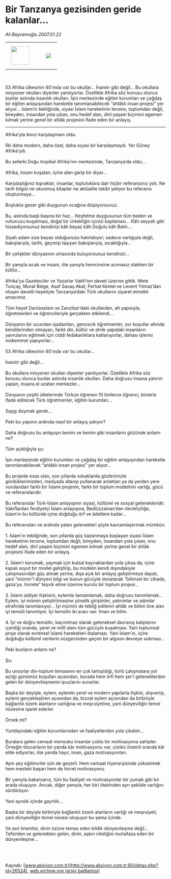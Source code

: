 # Bir Tanzanya gezisinden geride kalanlar...

*Ali Bayramoğlu 2007.01.22*

<div>
 <!--- Baslik, Spot, Resim kutusu ---------->
 <table>
  <tr>
   <td>
    <img border="0" height="58" hspace="10" src="/web/20070505152831im_/http://www.aksiyon.com.tr/images/yazar_36.jpg" vspace="10"/>
   </td>
   <td>
    <br/>
   </td>
   <td>
    <!--- Resim Burada ---------->
    <img border="0" hspace="10" src="http://web.archive.org/web/20070505152831im_/http://www.aksiyon.com.tr/resim/633/32.jpg" vspace="10"/>
    <!--- Resim Burada ---------->
   </td>
  </tr>
 </table>
 <br/>
 <p>
  <font class="content">
   53 Afrika ülkesinin 40'ında var bu okullar... İnanılır gibi değil... Bu okullara misyoner okulları diyenler yanılıyorlar. Özellikle Afrika söz konusu olunca bunlar aslında insanlık okulları. İşin merkezinde eğitim kurumları ve çağdaş bir eğitim anlayışından hareketle tanımlanabilecek “ahlâklı insan projesi” yer alıyor... İslam’ın tebliğinde, siyasi İslam hareketinin tersine, toplumdan değil, bireyden, insandan yola çıkan, onu hedef alan, dinî yaşam biçimini egemen kılmak yerine genel bir ahlâk projesini ifade eden bir anlayış.
  </font>
  <!--- yazar spotunu ayirmak icin koyduk ---->
  <hr noshade="" size="1"/>
  <!--- yazar spotunu ayirmak icin koyduk ---->
  <!--- Baslik, Spot, Resim kutusu ---------->
  <p>
   <font class="content">
    Afrika’yla ikinci karşılaşmam oldu.
    <br>
     <br>
      İlki daha modern, daha özel, daha siyasi bir karşılaşmaydı. Yer Güney Afrika’ydı.
      <br/>
      <br/>
      Bu seferki Doğu tropikal Afrika’nın merkezinde, Tanzanya’da oldu...
      <br/>
      <br/>
      Afrika, insanı kuşatan, içine alan garip bir diyar...
      <br/>
      <br/>
      Karşılaştığınız topraklar, insanlar, topluluklara dair hiçbir referansınız yok. Ne tarih bilgisi ne okunmuş kitaplar ne aktüalite takibi yetiyor bu referansı oluşturmaya...
      <br/>
      <br/>
      Boşlukta gezer gibi duygunun ocağına düşüyorsunuz.
      <br/>
      <br/>
      Bu, aslında başlı başına bir haz... Keşfetme duygusunun tüm beden ve ruhunuzu kuşatması, doğal bir ürkekliğin içinizi kaplaması... Kâh seyyah gibi hissediyorsunuz kendinizi kâh beyaz kâh Doğulu kâh Batılı...
      <br/>
      <br/>
      Siyah adam size beyaz olduğunuzu hatırlatıyor; sadece varlığıyla değil, bakışlarıyla, tarihi, geçmişi taşıyan bakışlarıyla, sıcaklığıyla...
      <br/>
      <br/>
      Bir çelişkiler dünyasının ortasında buluyorsunuz kendinizi...
      <br/>
      <br/>
      Bir yanıyla sıcak ve insani, öte yanıyla hemcinsine acımasız olabilen bir kültür...
      <br/>
      <br/>
      Afrika’ya Gazeteciler ve Yazarlar Vakfı’nın daveti üzerine gittik. Mete Tunçay, Murat Belge, Asaf Savaş Akat, Ferhat Kentel ve Levent Yılmaz’dan oluşan davetli heyetiyle Tanzanya’daki Türk okullarını ziyaret etmekti amacımız.
      <br/>
      <br/>
      Tüm heyet Darüsselam ve Zanzibar’daki okullardan, alt yapısıyla, öğretmenleri ve öğrencileriyle gerçekten etkilendi...
      <br/>
      <br/>
      Dünyanın bir ucundan işadamları, gencecik öğretmenler, zor koşullar altında kendilerinden olmayan, farklı din, kültür ve etnik yapıdaki insanların yavrularını eğitmek için ciddi fedakarlıklara katlanıyorlar, dahası işlerini mükemmel yapıyorlar...
      <br/>
      <br/>
      53 Afrika ülkesinin 40’ında var bu okullar...
      <br/>
      <br/>
      İnanılır gibi değil...
      <br/>
      <br/>
      Bu okullara misyoner okulları diyenler yanılıyorlar. Özellikle Afrika söz konusu olunca bunlar aslında insanlık okulları. Daha doğrusu insana yatırım yapan, insana el uzatan merkezler...
      <br/>
      <br/>
      Dünyanın çeşitli ülkelerinde Türkçe öğrenen 10 binlerce öğrenci, binlerle ifade edilecek Türk öğretmenler, eğitim kurumları…
      <br/>
      <br/>
      Saygı duymak gerek...
      <br/>
      <br/>
      Peki bu yapının ardında nasıl bir anlayış yatıyor?
      <br/>
      <br/>
      Daha doğrusu bu anlayışın benim ve benim gibi insanların gözünde anlamı ne?
      <br/>
      <br/>
      Tüm açıklığıyla şu:
      <br/>
      <br/>
      İşin merkezinde eğitim kurumları ve çağdaş bir eğitim anlayışından hareketle tanımlanabilecek “ahlâklı insan projesi” yer alıyor...
      <br/>
      <br/>
      Bu projede esas olan, son yıllarda sokaklarda gözlerimizle gördüklerimizden, medyada allanıp pullanarak anlatılan ya da yerden yere vurulandan farklı bir İslami projenin, farklı bir toplum modelinin varlığı, gücü ve referanslarıdır.
      <br/>
      <br/>
      Bu referanslar Türk-İslam anlayışının siyasi, kültürel ve sosyal gelenekleridir. Vakıflardan ferdiyetçi İslam anlayışına, Bediüzzaman’dan devletçiliğe, İslam’ın bu kültürde içine doğduğu örf ve âdetlere kadar...
      <br/>
      <br/>
      Bu referansları ve ardında yatan gelenekleri şöyle kavramlaştırmak mümkün:
      <br/>
      <br/>
      1. İslam’ın tebliğinde, son yıllarda güç kazanmaya başlayan siyasi İslam hareketinin tersine, toplumdan değil, bireyden, insandan yola çıkan, onu hedef alan, dinî yaşam biçimini egemen kılmak yerine genel bir ahlâk projesini ifade eden bir anlayış.
      <br/>
      <br/>
      2. İslam’ı korumak, yaymak için kutsal kaynaklardan yola çıksa da, içine kapalı soyut bir model geliştirip, bu modelin kendi dışındakiyle çatışmasından güç almak yerine, dışa açık bir anlayış geliştirmeye dayalı, yani “mümin”i dünyevi bilgi ve bunun gücüyle donatarak “bilimsel bir cihada, gaza’ya, hicrete” teşvik etme üzerine kurulu bir toplum projesi...
      <br/>
      <br/>
      3. İslami aidiyet ilişkisini, eylemle tamamlamak, daha doğrusu tanımlamak... Eylem, iyi mümin yetiştirilmesine yönelik girişimler, yatırımlar ve adımlar etrafında tanımlanıyor... İyi mümini de tebliğ edilenin ahlâk ve bilimi öne alan iyi temsili tanımlıyor. İyi temsilin iki aracı var: İman ve bilim.
      <br/>
      <br/>
      4. İyi ve doğru temsilin, kaçınılmaz olarak geleneksel davranış kalıplarını içerdiği oranda, yerel ve millî olanı tüm gücüyle kuşatması. Yani toplumsal proje olarak evrensel İslami hareketleri dışlaması. Yani İslam’ın, içine doğduğu kültürel verilerin süzgecinden geçen bir algısını devreye sokması…
      <br/>
      <br/>
      Peki bunların anlamı ne?
      <br/>
      <br/>
      Şu:
      <br/>
      <br/>
      Bu unsurlar din-toplum temasının en çok tartışıldığı, türlü çatışmalara yol açtığı günümüz koşulları açısından, burada hem örfi hem şer’i geleneklerden gelen bir dünyevileşmenin ipuçlarını sunarlar.
      <br/>
      <br/>
      Başka bir deyişle, eylem, eylemin yerel ve modern yapılarla ilişkisi, alışverişi, eylemi gerçekleştiren açısından da, bizzat eylem açısından da birbiriyle bağlantılı özerk alanların varlığına ve meşruiyetine, yani dünyeviliğin temel nüvesine işaret ederler.
      <br/>
      <br/>
      Örnek mi?
      <br/>
      <br/>
      Yurtdışındaki eğitim kurumlarından ve faaliyetlerden yola çıkalım...
      <br/>
      <br/>
      Buralara gelen cemaat mensubu insanlar çoklu bir motivasyona sahipler. Örneğin tüccarların bir yanda kâr motivasyonu var, çünkü önemli oranda kâr elde ediyorlar; öte yanda hayır, iman, gaza motivasyonları.
      <br/>
      <br/>
      Aynı şey eğitimciler için de geçerli. Hem cemaat hiyerarşisinde yükselmek hem mesleki başarı hem de hicret motivasyonu.
      <br/>
      <br/>
      Bir yanıyla bakarsanız, tüm bu faaliyet ve motivasyonlar bir yumak gibi bir arada oluşuyor. Ancak, diğer yanıyla, her biri ötekinden ayrı şekilde varlığını sürdürüyor.
      <br/>
      <br/>
      Yani aynılık içinde gayrılık...
      <br/>
      <br/>
      Başka bir deyişle birbiriyle bağlantılı özerk alanların varlığı ve meşruiyeti, yani dünyeviliğin temel nüvesi oluşuyor bu şema içinde.
      <br/>
      <br/>
      Ve asıl önemlisi, dinin özüne temas eden bildik dünyevileşme değil... Tefsirden ve gelenekten gelen, dinin, aşkın niteliğini muhafaza eden bir dünyevileşme...
      <br/>
     </br>
    </br>
   </font>
   <br/>
   <!-------- end of YAZI ---------->
  </p>
 </p>
</div>


Kaynak: [www.aksiyon.com.tr](http://www.aksiyon.com.tr:80/detay.php?id=26524), [web.archive.org (arşiv bağlantısı)](http://web.archive.org/web/20070505152831/http://www.aksiyon.com.tr:80/detay.php?id=26524)
